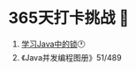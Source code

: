# 365天打卡挑战 :runner:
1. [学习Java中的锁](https://github.com/ClassmateGuo/blog/issues/16):clock1:
2. 《Java并发编程图册》51/489

